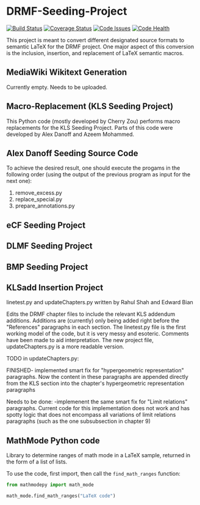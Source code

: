 # DRMF-Seeding-Project

[![Build Status](https://travis-ci.org/DRMF/DRMF-Seeding-Project.svg?branch=master)](https://travis-ci.org/DRMF/DRMF-Seeding-Project)
[![Coverage Status](https://coveralls.io/repos/github/DRMF/DRMF-Seeding-Project/badge.svg?branch=master)](https://coveralls.io/github/DRMF/DRMF-Seeding-Project?branch=master)
[![Code Issues](https://www.quantifiedcode.com/api/v1/project/b097e91550e147b2b02e345ffb1c5162/badge.svg)](https://www.quantifiedcode.com/app/project/b097e91550e147b2b02e345ffb1c5162)
[![Code Health](https://landscape.io/github/DRMF/DRMF-Seeding-Project/master/landscape.svg?style=flat)](https://landscape.io/github/DRMF/DRMF-Seeding-Project/master)

This project is meant to convert different designated source formats to semantic LaTeX for the
DRMF project. One major aspect of this conversion is the inclusion, insertion, and replacement 
of LaTeX semantic macros.  

## MediaWiki Wikitext Generation

Currently empty. Needs to be uploaded.

## Macro-Replacement (KLS Seeding Project)

This Python code (mostly developed by Cherry Zou) performs macro replacements for the KLS Seeding Project.
Parts of this code were developed by Alex Danoff and Azeem Mohammed.

## Alex Danoff Seeding Source Code

To achieve the desired result, one should execute the progams in the following order (using the output of the previous program as input for the next one):

1. remove_excess.py
2. replace_special.py
3. prepare_annotations.py

## eCF Seeding Project

## DLMF Seeding Project

## BMP Seeding Project

## KLSadd Insertion Project
linetest.py and updateChapters.py written by Rahul Shah and Edward Bian

Edits the DRMF chapter files to include the relevant KLS addendum additions. Additions are (currently) only being added right before the "References" paragraphs in each section. The linetest.py file is the first working model of the code, but it is very messy and esoteric. Comments have been made to aid interpretation. The new project file, updateChapters.py is a more readable version.

TODO in updateChapters.py:

FINISHED- implemented smart fix for "hypergeometric representation" paragraphs. Now the content in these paragraphs are appended directly from the KLS section into the chapter's hypergeometric representation paragraphs

Needs to be done:
-implemenent the same smart fix for "Limit relations" paragraphs. Current code for this implementation does not work and has spotty logic that does not encompass all variations of limit relations paragraphs (such as the one subsubsection in chapter 9)

## MathMode Python code
Library to determine ranges of math mode in a LaTeX sample, returned in the form of a list of lists.

To use the code, first import, then call the `find_math_ranges` function:
```python
from mathmodepy import math_mode

math_mode.find_math_ranges("LaTeX code")
```

